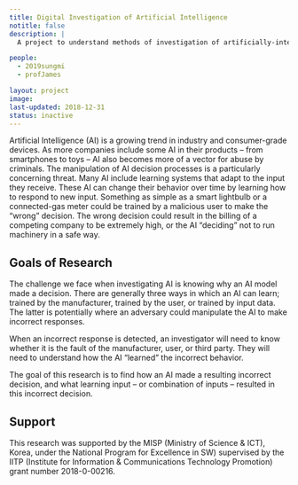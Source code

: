 ```yaml
---
title: Digital Investigation of Artificial Intelligence
notitle: false
description: |
  A project to understand methods of investigation of artificially-intelligent systems.

people:
  - 2019sungmi
  - profJames

layout: project
image:
last-updated: 2018-12-31
status: inactive
---
```


Artificial Intelligence (AI) is a growing trend in industry and consumer-grade devices. As more companies include some AI in their products – from smartphones to toys – AI also becomes more of a vector for abuse by criminals. The manipulation of AI decision processes is a particularly concerning threat. Many AI include learning systems that adapt to the input they receive. These AI can change their behavior over time by learning how to respond to new input. Something as simple as a smart lightbulb or a connected-gas meter could be trained by a malicious user to make the “wrong” decision. The wrong decision could result in the billing of a competing company to be extremely high, or the AI “deciding” not to run machinery in a safe way.

## Goals of Research
The challenge we face when investigating AI is knowing why an AI model made a decision. There are generally three ways in which an AI can learn; trained by the manufacturer, trained by the user, or trained by input data. The latter is potentially where an adversary could manipulate the AI to make incorrect responses.

When an incorrect response is detected, an investigator will need to know whether it is the fault of the manufacturer, user, or third party. They will need to understand how the AI “learned” the incorrect behavior.

The goal of this research is to find how an AI made a resulting incorrect decision, and what learning input – or combination of inputs – resulted in this incorrect decision. 

## Support
This research was supported by the MISP (Ministry of Science & ICT), Korea, under the National Program for Excellence in SW) supervised by the IITP (Institute for Information & Communications Technology Promotion) grant number 2018-0-00216.
